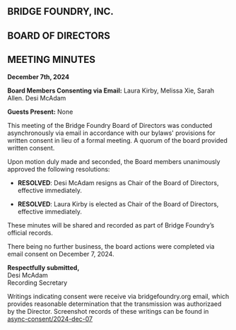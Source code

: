 ## BRIDGE FOUNDRY, INC.

## BOARD OF DIRECTORS

## MEETING MINUTES

**December 7th, 2024**

**Board Members Consenting via Email:** Laura Kirby, Melissa Xie, Sarah Allen. Desi McAdam

**Guests Present:** None

This meeting of the Bridge Foundry Board of Directors was conducted asynchronously via email in accordance with our bylaws' provisions for written consent in lieu of a formal meeting. A quorum of the board provided written consent.

Upon motion duly made and seconded, the Board members unanimously approved the following resolutions:

- **RESOLVED**: Desi McAdam resigns as Chair of the Board of Directors, effective immediately.

- **RESOLVED**: Laura Kirby is elected as Chair of the Board of Directors, effective immediately.

These minutes will be shared and recorded as part of Bridge Foundry’s official records.

There being no further business, the board actions were completed via email consent on December 7, 2024.

**Respectfully submitted,**  
Desi McAdam  
Recording Secretary

Writings indicating consent were receive via bridgefoundry.org email, which provides reasonable determination that the transmission was
authorizaed by the Director. Screenshot records of these writings can be found in [async-consent/2024-dec-07](async-consent/2024-dec-07)
